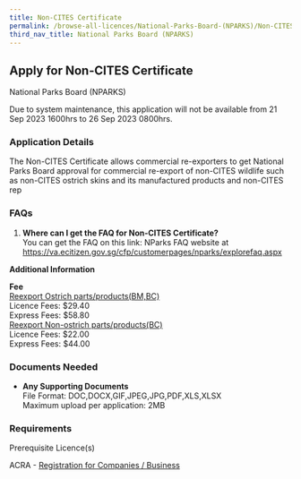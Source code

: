 ```yaml
---
title: Non-CITES Certificate
permalink: /browse-all-licences/National-Parks-Board-(NPARKS)/Non-CITES-Certificate
third_nav_title: National Parks Board (NPARKS)
---
```


## Apply for Non-CITES Certificate

National Parks Board (NPARKS)

<p>Due to system maintenance, this application will not be available from 21 Sep 2023 1600hrs to 26 Sep 2023 0800hrs.</p>

<H3>Application Details</H3>

<p>The Non-CITES Certificate allows commercial re-exporters to get National Parks Board approval for commercial re-export of non-CITES wildlife such as non-CITES ostrich skins and its manufactured products and non-CITES rep</p>
<h3>FAQs</h3>
<ol>
<li><strong>Where can I get the FAQ for Non-CITES Certificate?</strong><br />You can get the FAQ on this link: NParks FAQ website at <a href="https://va.ecitizen.gov.sg/cfp/customerpages/nparks/explorefaq.aspx" target="_blank" rel="noopener">https://va.ecitizen.gov.sg/cfp/customerpages/nparks/explorefaq.aspx</a></li>
</ol>

<strong>Additional Information</strong>

<p><strong>Fee</strong><br /><span style="text-decoration: underline;">Reexport Ostrich parts/products(BM,BC)</span><br />Licence Fees: $29.40<br />Express Fees: $58.80<br /><span style="text-decoration: underline;">Reexport Non-ostrich parts/products(BC)<br /></span>Licence Fees: $22.00<br />Express Fees: $44.00</p>

<H3>Documents Needed</H3>

<ul>
<li><strong>Any Supporting Documents</strong><br />File Format: DOC,DOCX,GIF,JPEG,JPG,PDF,XLS,XLSX<br />Maximum upload per application: 2MB</li>
</ul>

<H3>Requirements</H3>

<p>Prerequisite Licence(s)</p>
<p>ACRA - <a href="https://www.acra.gov.sg/Home/" target="_blank" rel="noopener">Registration for Companies / Business</a></p>

